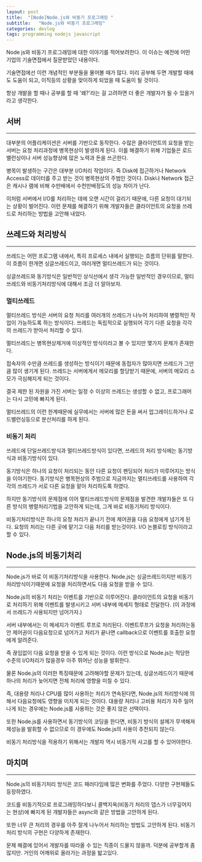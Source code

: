 ```yaml
---
layout: post
title:  "[Node]Node.js와 비동기 프로그래밍 "
subtitle:   "Node.js와 비동기 프로그래밍"
categories: devlog
tags: programming nodejs javascript
---
```


Node js와 비동기 프로그래밍에 대한 이야기를 적어보려한다. 이 이슈는 예전에 어떤 기업의 기술면접에서 질문받았던 내용이다.

기술면접에선 이런 개념적인 부분들을 물어볼 때가 많다. 미리 공부해 두면 개발할 때에도 도움이 되고, 이직등의 상황을 맞이하게 되었을 때 도움이 될 것이다.

항상 개발을 할 때나 공부를 할 때 '왜?'라는 걸 고려하면 더 좋은 개발자가 될 수 있을거라고 생각한다.

## 서버

---

대부분의 어플리케이션은 서버를 기반으로 동작한다. 수많은 클라이언트의 요청을 받는 서버는 요청 처리과정에 병목현상이 발생하게 된다. 이를 해결하기 위해 기업들은 로드밸런싱이나 서버 성능향상에 많은 노력과 돈을 쓰곤한다.

병목이 발생하는 구간은 대부분 I/O처리 작업이다. 즉 Disk에 접근하거나 Network Access로 데이터를 주고 받는 것이 병목현상의 주범인 것이다. Disk나 Network 접근은 캐시나 램에 비해 수만배에서 수천만배정도의 성능 차이가 난다.

이처럼 서버에서 I/O를 처리하는 데에 오랜 시간이 걸리기 때문에, 다른 요청이 대기되는 상황이 벌어진다. 이런 문제를 해결하기 위해 개발자들은 클라이언트의 요청을 쓰레드로 처리하는 방법을 고안해 내었다.

## 쓰레드와 처리방식

---

쓰레드는 어떤 프로그램 내에서, 특히 프로세스 내에서 실행되는 흐름의 단위를 말한다. 이 흐름이 한개면 싱글쓰레드이고, 여러개면 멀티쓰레드가 되는 것이다.

싱글쓰레드와 동기방식은 일반적인 상식선에서 생각 가능한 일반적인 경우이므로, 멀티쓰레드와 비동기처리방식에 대해서 조금 더 알아보자.

### 멀티쓰레드

멀티쓰레드 방식은 서버의 요청 처리를 여러개의 쓰레드가 나누어 처리하여 병렬적인 작업이 가능하도록 하는 방식이다. 쓰레드는 독립적으로 실행되어 각기 다른 요청을 각각의 쓰레드가 받아서 처리할 수 있다.

멀티쓰레드는 병목현상제거에 이상적인 방식이라고 볼 수 있지만 몇가지 문제가 존재한다.

접속자의 수만큼 쓰레드를 생성하는 방식이기 때문에 동접자가 많아지면 쓰레드가 그만큼 많이 생기게 된다. 쓰레드는 서버에게서 메모리를 할당받기 때문에, 서버의 메모리 소모가 극심해지게 되는 것이다.

결국 제한 된 자원을 가진 서버는 일정 수 이상의 쓰레드는 생성할 수 없고, 프로그래머는 다시 고민에 빠지게 된다.

멀티쓰레드의 이런 한계때문에 실무에서는 서버에 많은 돈을 써서 업그레이드하거나 로드밸런싱등으로 분산처리를 하게 된다.

### 비동기 처리

쓰레드에 단일쓰레드방식과 멀티쓰레드방식이 있다면, 쓰레드의 처리 방식에는 동기방식과 비동기방식이 있다.

동기방식은 하나의 요청이 처리되는 동안 다른 요청이 펜딩되어 처리가 미루어지는 방식을 이야기한다. 동기방식은 병목현상의 주범으로 지금까지는 멀티쓰레드를 사용하여 각각의 쓰레드가 서로 다른 요청을 맡아 처리하도록 하였다.

하지만 동기방식의 문제점에 이어 멀티쓰레드방식의 문제점을 발견한 개발자들은 또 다른 방식의 병렬처리기법을 고안하게 되는데, 그게 바로 비동기처리 방식이다.

비동기처리방식은 하나의 요청 처리가 끝나기 전에 제어권을 다음 요청에게 넘기게 된다. 요청의 처리는 다른 곳에 맡기고 다음 처리를 받는것이다. I/O 논블로킹 방식이라고 할 수 있다.

## Node.js의 비동기처리

---

Node.js가 바로 이 비동기처리방식을 사용한다. Node.js는 싱글쓰레드이지만 비동기처리방식이기때문에 요청을 처리하면서도 다음 요청을 받을 수 있다.

Node.js의 비동기 처리는 이벤트를 기반으로 이루어진다. 클라이언트의 요청을 비동기로 처리하기 위해 이벤트를 발생시키고 서버 내부에 메세지 형태로 전달한다. (이 과정에서 쓰레드가 사용되지만 넘어가자.)

서버 내부에서는 이 메세지가 이벤트 루프로 처리된다. 이벤트루프가 요청을 처리하는동안 제어권이 다음요청으로 넘어가고 처리가 끝나면 callback으로 이벤트를 호출한 요청에게 알려준다.

즉 끊임없이 다음 요청을 받을 수 있게 되는 것이다. 이런 방식으로 Node.js는 적당한 수준의 I/O처리가 많을경우 아주 뛰어난 성능을 발휘한다.

물론 Node.js의 이러한 특징때문에 고려해야할 문제가 있는데, 싱글쓰레드이기 때문에 하나의 처리가 늦어지면 전체 처리에 영향을 미칠 수 있다.

즉, 대용량 처리나 CPU를 많이 사용하는 처리가 연속된다면, Node.js의 처리방식에 의해서 다음요청에도 영향을 미치게 되는 것이다. 대용량 처리나 고비용 처리가 자주 일어나게 되는 경우에는 Node.js를 사용하는 것은 좋지 않은 선택이다.

또한 Node.js를 사용하면서 동기방식의 코딩을 한다면, 비동기 방식의 설께가 무색해져 제성능을 발휘할 수 없으므로 이 경우에도 Node.js의 사용이 추천되지 않는다.

비동기 처리방식을 적용하기 위해서는 개발자 역시 비동기적 사고를 할 수 있어야한다.

## 마치며

---

Node.js의 비동기처리 방식은 코드 패러다임에 많은 변화를 주었다. 다양한 구현체들도 등장하였다.

코드를 비동기적으로 프로그래밍하다보니 콜백지옥(비동기 처리의 뎁스가 너무깊어지는 현상)에 빠지게 된 개발자들은 async와 같은 방법을 고안하게 된다.

또한 너무 큰 처리의 경우를 아주 잘게 나누어서 처리하는 방법도 고안하게 된다. 비동기 처리 방식의 구현은 다양하게 존재한다.

문제 해결에 있어서 개발자를 따라올 수 있는 직종이 드물지 않을까. 덕분에 공부할게 좀 많지만. 거인의 어깨위로 올라가는 과정을 밟고있다.

